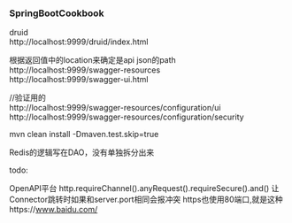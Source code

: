 ### SpringBootCookbook

druid  
http://localhost:9999/druid/index.html  

根据返回值中的location来确定是api json的path  
http://localhost:9999/swagger-resources  
http://localhost:9999/swagger-ui.html

//验证用的   
http://localhost:9999/swagger-resources/configuration/ui  
http://localhost:9999/swagger-resources/configuration/security


mvn clean install -Dmaven.test.skip=true      

Redis的逻辑写在DAO，没有单独拆分出来

todo:

OpenAPI平台
http.requireChannel().anyRequest().requireSecure().and()
让Connector跳转时如果和server.port相同会报冲突
https也使用80端口,就是这种https://www.baidu.com/